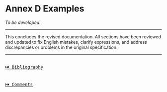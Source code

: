 # Annex D Examples

*To be developed.*

---

This concludes the revised documentation. All sections have been reviewed and updated to fix English mistakes, clarify expressions, and address discrepancies or problems in the original specification.

---

[<kbd><br>⏭️ Bibliography<br><br></kbd>](./bibliography.md)
[<kbd><br>⏮️ Comments<br><br></kbd>](./comments.md)
